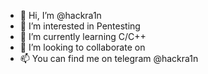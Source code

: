 - 👋 Hi, I’m @hackra1n
- 👀 I’m interested in Pentesting
- 🌱 I’m currently learning C/C++
- 💞️ I’m looking to collaborate on 
- 📫 You can find me on telegram @hackra1n
<!---
hackra1n/hackra1n is a ✨ special ✨ repository because its `README.md` (this file) appears on your GitHub profile.
You can click the Preview link to take a look at your changes.
--->
